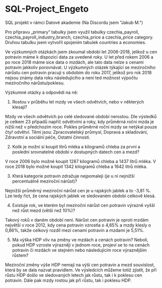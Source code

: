# SQL-Project_Engeto
SQL projekt v rámci Datové akademie (Na Discordu jsem "Jakub M.")

Pro přípravu „primary“ tabulky jsem využil tabulky czechia_payroll, czechia_payroll_industry_branch, czechia_price a czechia_price category.
Druhou tabulku jsem vytvořil spojením tabulek countries a economies.

Ve výzkumných otázkách jsem zkoumal období let 2006-2018, jelikož u cen potravin máme k dispozici data za uvedené roky. U let před rokem 2006 a po roce 2018 máme sice data o mzdách, ale tato data nelze s cenami potravin jakkoliv porovnávat. U výzkumných otázek týkající se meziročního nárůstu cen potravin pracuji s obdobím do roku 2017, jelikož pro rok 2018 nejsou známy data roku následujícího a není ted možnost výpočtu meziročního nárůstu/poklesu.

Výzkumné otázky a odpovědi na ně:

1. Rostou v průběhu let mzdy ve všech odvětvích, nebo v některých klesají?

  Mzdy ve všech odvětvích po celé sledované období nerostou. Dle výsledků je celkem 23 případů napříč odvětvími a roky, kdy průměrná roční mzda je nižší než v          předchozím roce.
  Pokles průměrné roční mzdy se netýkal pouze čtyř odvětví. Těmi jsou: Zpracovatelský průmysl, Doprava a skladování, Zdravotní a sociální péče, Ostatní činnosti. 

2. Kolik je možní si koupit litrů mléka a kilogramů chleba za první a poslední srovnatelné období v dostupných datech cen a mezd?

  V roce 2006 bylo možné koupit 1287 kilogramů chleba a 1437 litrů mléka. V roce 2018 bylo možné koupit 1342 kilogramů chleba a 1642 litrů mléka.

3. Která kategorie potravin zdražuje nejpomaleji (je u ní nejnižší percentuálně meziroční nárůst)?

  Nejnižší průměrný meziroční nárůst cen je u rajských jablek a to -3,81 %. Lze tedy říct, že cena rajských jablek ve sledovaném období celkově klesá.

4. Existuje rok, ve kterém byl meziroční nárůst cen potravin výrazně vyšší než růst mezd (větší než 10%)?

  Takový roků v daném období není. Nárůst cen potravin je oproti mzdám největší v roce 2012, kdy cena potravin vzrostla o 4,65% a mzdy klesly o 0,86%, takže celkový  rozdíl mezi cenami potravin a mzdami je 5,51%.

5. Má výška HDP vliv na změny ve mzdách a cenách potravin? Neboli, pokud HDP vzroste výrazněji v jednom roce, projeví se to na cenách potravin či mzdách ve stejném nebo následujícím roce výraznějším růstem?

  Meziroční změny výše HDP nemají na výši cen potravin a mezd souvislost, která by se dala nazvat pravidlem. Ve výsledcích můžeme totiž zjistit, že při růstu HDP došlo   ve sledovaných letech jak růstu, tak i k poklesu cen potravin. Dále pak mzdy rostou jak při růstu, tak i poklesu HDP.


